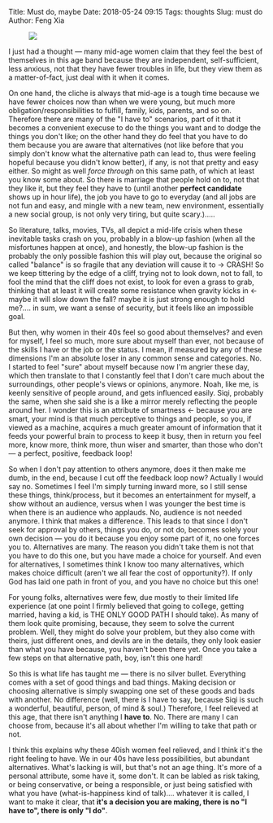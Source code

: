 Title: Must do, maybe
Date: 2018-05-24 09:15
Tags: thoughts
Slug: must do
Author: Feng Xia

<figure class="col l6 m6 s12">
  <img src="{{SITEURL}}/images/no%20children.png"/>
</figure>

I just had a thought &mdash; many mid-age women claim that they feel
the best of themselves in this age band because they are independent,
self-sufficient, less anxious, not that they have fewer troubles in
life, but they view them as a matter-of-fact, just deal with it when
it comes.

On one hand, the cliche is always that mid-age is a tough time because
we have fewer choices now than when we were young, but much more
obligation/responsibilities to fulfill, family, kids, parents, and so
on. Therefore there are many of the "I have to" scenarios, part of it
that it becomes a convenient execuse to do the things you want and to
dodge the things you don't like; on the other hand they do feel that
you have to do them because you are aware that alternatives (not
like before that you simply don't know what the alternative path can
lead to, thus were feeling hopeful because you didn't know better), if
any, is not that pretty and easy either. So might as well _force
through_ on this same path, of which at least you know some about. So
there is marriage that people hold on to, not that they like it, but
they feel they have to (until another **perfect candidate** shows up
in hour life), the job you have to go to everyday (and all jobs are
not fun and easy, and mingle with a new team, new environment,
essentially a new social group, is not only very tiring, but quite
scary.).....

So literature, talks, movies, TVs, all depict a mid-life crisis when
these inevitable tasks crash on you, probably in a blow-up fashion
(when all the misfortunes happen at once), and honestly, the blow-up
fashion is the probably the only possible fashion this will play out,
because the original so called "balance" is so fragile that any
deviation will cause it to &rarr; CRASH! So we keep tittering by the
edge of a cliff, trying not to look down, not to fall, to fool the
mind that the cliff does not exist, to look for even a grass to grab,
thinking that at least it will create some resistance when gravity
kicks in &larr; maybe it will slow down the fall? maybe it is just
strong enough to hold me?.... in sum, we want a sense of security, but
it feels like an impossible goal.

But then, why women in their 40s feel so good about themselves? and
even for myself, I feel so much, more sure about myself than ever, not
because of the skills I have or the job or the status. I mean, if
measured by any of these dimensions I'm an absolute loser in any
common sense and categories. No. I started to feel "sure" about myself
because now I'm angrier these day, which then translate to that I
constantly feel that I don't care much about the surroundings, other
people's views or opinions, anymore. Noah, like me, is keenly
sensitive of people around, and gets influenced easily. Siqi, probably
the same, when she said she is a like a mirror merely reflecting the
people around her. I wonder this is an attribute of smartness &larr;
because you are smart, your mind is that much perceptive to things and
people, so you, if viewed as a machine, acquires a much greater amount
of information that it feeds your powerful brain to process to keep it
busy, then in return you feel more, know more, think more, thun wiser
and smarter, than those who don't &mdash; a perfect, positive,
feedback loop!

So when I don't pay attention to others anymore, does it then make me
dumb, in the end, because I cut off the feedback loop now? Actually I
would say no. Sometimes I feel I'm simply turning inward more, so I
still sense these things, think/process, but it becomes an
entertainment for myself, a show without an audience, versus when I
was younger the best time is when there is an audience who
applauds. No, audience is not needed anymore. I think that makes a
difference. This leads to that since I don't seek for approval by
others, things you do, or not do, becomes solely your own decision
&mdash; you do it because you enjoy some part of it, no one forces you
to. Alternatives are many. The reason you didn't take them is not that
you have to do this one, but you have made a choice for yourself. And
even for alternatives, I sometimes think I know too many alternatives,
which makes choice difficult (aren't we all fear the cost of
opportunity?). If only God has laid one path in front of you, and you
have no choice but this one! 

For young folks, alternatives were few, due mostly to their limited
life experience (at one point I firmly believed that going to college,
getting married, having a kid, is THE ONLY GOOD PATH I should
take). As many of them look quite promising, because, they seem to
solve the current problem. Well, they might do solve your problem, but
they also come with theirs, just different ones, and devils are in the
details, they only look easier than what you have because, you haven't
been there yet. Once you take a few steps on that alternative path,
boy, isn't this one hard!

So this is what life has taught me &mdash; there is no silver
bullet. Everything comes with a set of good things and bad
things. Making decision or choosing alternative is simply swapping one
set of these goods and bads with another. No difference (well, there
is I have to say, because Siqi is such a wonderful, beautiful, person,
of mind & soul.) Therefore, I feel relieved at this age, that there
isn't anything I **have to**. No. There are many I can choose from,
because it's all about whether I'm willing to take that path or not.

I think this explains why these 40ish women feel relieved, and I think
it's the right feeling to have. We in our 40s have less possibilities,
but abundant alternatives. What's lacking is will, but that's not an
age thing. It's more of a personal attribute, some have it, some
don't. It can be labled as risk taking, or being conservative, or
being a responsible, or just being satisfied with what you have
(what-is-happiness kind of talk).... whatever it is called, I want to
make it clear, that **it's a decision you are making, there is no
"I have to", there is only "I do"**.

